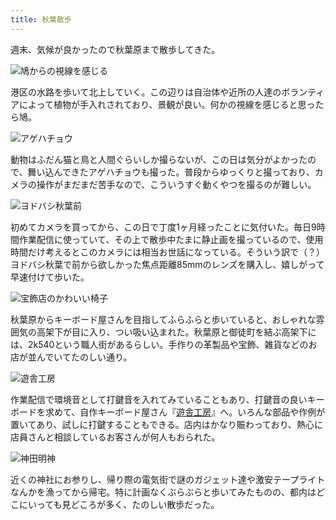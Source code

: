 ```yaml
---
title: 秋葉散歩
---
```

週末、気候が良かったので秋葉原まで散歩してきた。

![](https://lh6.googleusercontent.com/5q-NLobL_e4L799Nck08kbEKMYqBxzMcOajGf2VerQTWcokl5oa9wsYGUNrcW1O6WEj4LXiAQ0M8tKPBT9PaBIq5H4fFVafbCuU8QGsf57mSqSeYOU18JW1NHYuSL9oUbPvI0IKs5oHGY5FeoAN_rus "鳩からの視線を感じる")

港区の水路を歩いて北上していく。この辺りは自治体や近所の人達のボランティアによって植物が手入れされており、景観が良い。何かの視線を感じると思ったら鳩。

![](https://lh6.googleusercontent.com/Z5qEfAntGtJGdVzAhcuwX6mf95q8W_OAgiKoxUrYlij9pLSp_U5XzBuVLXDXxCb6aagiztWIYxzZbwfsF3dfXkH-su-W6hbMjyNMF16HlUO1s9EuCqo_NZesPTPpisoIp69tD2TlkYqUVEezthNZxVo "アゲハチョウ")

動物はふだん猫と鳥と人間ぐらいしか撮らないが、この日は気分がよかったので、舞い込んできたアゲハチョウも撮った。普段からゆっくりと撮っており、カメラの操作がまだまだ苦手なので、こういうすぐ動くやつを撮るのが難しい。

![](https://lh3.googleusercontent.com/s7MKN_R2bFv_jy1Br2ntccb26PJgLMaJPZNb-PKjOYwHsLPn9TMgijqFZp3GVt5HjTgrzCVshB1kc0zbYUa-ONwdBMVbM_9a6HGoWRCSb2W3XWnl6ODrEXu3Ioxe7wtp03k7FjPpmDiapDcz3mHDvKs "ヨドバシ秋葉前")

初めてカメラを買ってから、この日で丁度1ヶ月経ったことに気付いた。毎日9時間作業配信に使っていて、その上で散歩中たまに静止画を撮っているので、使用時間だけ考えるとこのカメラには相当お世話になっている。そういう訳で（？）ヨドバシ秋葉で前から欲しかった焦点距離85mmのレンズを購入し、嬉しがって早速付けて歩いた。

![](https://lh6.googleusercontent.com/C4DM_WoZLiN1w2shoQdtMVV3wR1gz4I6mYkWKx6Yf1T1lBdr4tkdRFGxLfPpIP9pyVW_Tjoz0AdH2z9ipy3auZ4uGMrJ6jB7uSjd9wIBQnsPMZyy00NUvKaDZ9mI8iM1dP39RPzTvX4ypSWktYXNtaM "宝飾店のかわいい椅子")

秋葉原からキーボード屋さんを目指してふらふらと歩いていると、おしゃれな雰囲気の高架下が目に入り、つい吸い込まれた。秋葉原と御徒町を結ぶ高架下には、2k540という職人街があるらしい。手作りの革製品や宝飾、雑貨などのお店が並んでいてたのしい通り。

![](https://lh5.googleusercontent.com/Nv4wzHF5knKimRsFn1va8I1ntZ7EnsCtYShpdTYBFjyoORAJK9epTBvt0r59XC07xZwKfE7FQI5crpzA1deFhDZtv4EoK3TQXM9WpxApOPzM8uVYAplKDo60oLW4hVk15MIEKJvQ20nDQAq0Q0gPZjU "遊舎工房")

作業配信で環境音として打鍵音を入れてみていることもあり、打鍵音の良いキーボードを求めて、自作キーボード屋さん『[遊舎工房](https://yushakobo.jp/)』へ。いろんな部品や作例が置いてあり、試しに打鍵することもできる。店内はかなり賑わっており、熱心に店員さんと相談しているお客さんが何人もおられた。

![](https://lh6.googleusercontent.com/hTYvtkxcSnsMXJfaQnxKqlPoL36LyYerTxwHJxTP57B20BOBpBUwUwWTWwyhMZzu57HnuPJZZ49PfFKFJtlq5Ib__Qu9rsps-3lRYH5si1UUBBhaUKI1snUNDIfjs3BuIOAuXiEStdq8aIC9LRSHoJg "神田明神")

近くの神社にお参りし、帰り際の電気街で謎のガジェット達や激安テープライトなんかを漁ってから帰宅。特に計画なくぶらぶらと歩いてみたものの、都内はどこにいっても見どころが多く、たのしい散歩だった。

